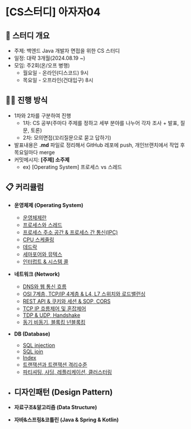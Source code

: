 # [CS스터디] 아자자04

## 📕 스터디 개요

- 주제: 백엔드 Java 개발자 면접을 위한 CS 스터디
- 일정: 대략 3개월(2024.08.19 ~)
- 모임: 주2회(온/오프 병행)
    - 월요일 - 온라인(디스코드) 9시
    - 목요일 - 오프라인(건대입구) 8시

## 👨‍🏫 진행 방식

- 1차와 2차를 구분하여 진행
    - 1차: CS 공부(주마다 주제를 정하고 세부 분야를 나누어 각자 조사 + 발표, 질문, 토론)
    - 2차: 모의면접(꼬리질문으로 묻고 답하기)
- 발표내용은 **.md** 파일로 정리해서 GitHub 레포에 push, 개인브랜치에서 작업 후 목요일마다 merge
- 커밋메시지: **[주제] 소주제**
    - ex) [Operating System] 프로세스 vs 스레드

## 📋 커리큘럼

- **운영체제 (Operating System)**
  - [운영체제란](/Operating%20System/%EC%9A%B4%EC%98%81%EC%B2%B4%EC%A0%9C%EB%9E%80.md)
  - [프로세스와 스레드](/Operating%20System/%ED%94%84%EB%A1%9C%EC%84%B8%EC%8A%A4%EC%99%80%20%EC%8A%A4%EB%A0%88%EB%93%9C.md)
  - [프로세스 주소 공간 & 프로세스 간 통신(IPC)](/Operating%20System/%ED%94%84%EB%A1%9C%EC%84%B8%EC%8A%A4%20%EC%A3%BC%EC%86%8C%20%EA%B3%B5%EA%B0%84%20%26%20%20%ED%94%84%EB%A1%9C%EC%84%B8%EC%8A%A4%20%EA%B0%84%20%ED%86%B5%EC%8B%A0%20(IPC).md)
  - [CPU 스케줄링](/Operating%20System/CPU%20%EC%8A%A4%EC%BC%80%EC%A4%84%EB%A7%81.md)
  - [데드락](/Operating%20System/%EB%8D%B0%EB%93%9C%EB%9D%BD.md)
  - [세마포어와 뮤텍스](/Operating%20System/%EC%84%B8%EB%A7%88%ED%8F%AC%EC%96%B4%EC%99%80%EB%AE%A4%ED%85%8D%EC%8A%A4.md)
  - [인터럽트 & 시스템 콜](/Operating%20System/%EC%9D%B8%ED%84%B0%EB%9F%BD%ED%8A%B8%20%26%20%EC%8B%9C%EC%8A%A4%ED%85%9C%20%EC%BD%9C.md)

- **네트워크 (Network)**
  - [DNS와 웹 통신 흐름](/Network/DNS%EC%99%80%20%EC%9B%B9%20%ED%86%B5%EC%8B%A0%20%ED%9D%90%EB%A6%84.md)
  - [OSI 7계층, TCP/IP 4계층 & L4, L7 스위치와 로드밸런싱](/Network/OSI%207%EA%B3%84%EC%B8%B5%2C%20L4L7%EC%8A%A4%EC%9C%84%EC%B9%98%2C%20%EB%A1%9C%EB%93%9C%EB%B0%B8%EB%9F%B0%EC%8B%B1.md)
  - [REST API & 쿠키와 세션 & SOP, CORS](/Network/REST%20API%20%26%20%EC%BF%A0%ED%82%A4%EC%99%80%20%EC%84%B8%EC%85%98%20%26%20SOP%2C%20CORS.md)
  - [TCP IP 흐름제어 및 혼잡제어](/Network/TCP%20IP%20%ED%9D%90%EB%A6%84%EC%A0%9C%EC%96%B4%20%EB%B0%8F%20%ED%98%BC%EC%9E%A1%EC%A0%9C%EC%96%B4.md)
  - [TDP & UDP, Handshake](/Network/TDP%20%26%20UDP%2C%20Handshake.md)
  - [동기 비동기, 블록킹 넌블록킹](/Network/%EB%8F%99%EA%B8%B0%20%EB%B9%84%EB%8F%99%EA%B8%B0%2C%20%EB%B8%94%EB%A1%9D%ED%82%B9%20%EB%84%8C%EB%B8%94%EB%A1%9D%ED%82%B9.md)

- **DB (Database)**
  - [SQL injection](/Database/SQL%20Injection.md)
  - [SQL join](/Database/SQL%20Join.md)
  - [Index](/Database/index.md)
  - [트랜잭션과 트랜잭션 격리수준](/Database/%ED%8A%B8%EB%9E%9C%EC%9E%AD%EC%85%98%2C%ED%8A%B8%EB%9E%9C%EC%9E%AD%EC%85%98%EA%B2%A9%EB%A6%AC%EC%88%98%EC%A4%80.md)
  - [파티셔팅, 샤딩, 레플리케이션, 클러스터링](/Database/%ED%8C%8C%ED%8B%B0%EC%85%94%EB%8B%9D%2C%EC%83%A4%EB%94%A9%2C%EB%A0%88%ED%94%8C%EB%A6%AC%EC%BC%80%EC%9D%B4%EC%85%98%2C%ED%81%B4%EB%9F%AC%EC%8A%A4%ED%84%B0%EB%A7%81.md)

- **디자인패턴 (Design Pattern)**
  - 

- **자료구조&알고리즘 (Data Structure)**
- **자바&스프링&코틀린 (Java & Spring & Kotlin)**


